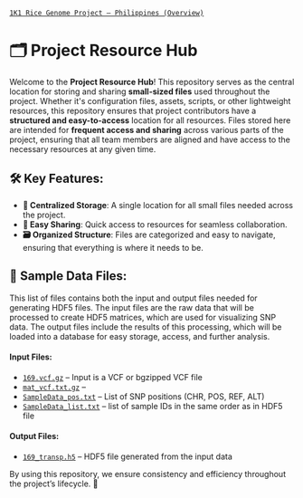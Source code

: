[`1K1 Rice Genome Project – Philippines (Overview)`](https://github.com/1K1RG) 

# 🗂️ Project Resource Hub

Welcome to the **Project Resource Hub**! This repository serves as the central location for storing and sharing **small-sized files** used throughout the project. Whether it's configuration files, assets, scripts, or other lightweight resources, this repository ensures that project contributors have a **structured and easy-to-access** location for all resources. Files stored here are intended for **frequent access and sharing** across various parts of the project, ensuring that all team members are aligned and have access to the necessary resources at any given time.

## 🛠️ Key Features:
- **📍 Centralized Storage**: A single location for all small files needed across the project.
- **🔗 Easy Sharing**: Quick access to resources for seamless collaboration.
- **🗃️ Organized Structure**: Files are categorized and easy to navigate, ensuring that everything is where it needs to be.

## 🚨 Sample Data Files:

This list of files contains both the input and output files needed for generating HDF5 files. The input files are the raw data that will be processed to create HDF5 matrices, which are used for visualizing SNP data. The output files include the results of this processing, which will be loaded into a database for easy storage, access, and further analysis.

#### Input Files:
- [`169.vcf.gz`](https://3kricegenome.s3.dualstack.us-east-1.amazonaws.com/snpseek-dl/1k1rg/SampleData/169.vcf.gz) – Input is a VCF or bgzipped VCF file
- [`mat_vcf.txt.gz`](https://3kricegenome.s3.dualstack.us-east-1.amazonaws.com/snpseek-dl/1k1rg/SampleData/mat_vcf.txt.gz) – 
- [`SampleData_pos.txt`](https://3kricegenome.s3.dualstack.us-east-1.amazonaws.com/snpseek-dl/1k1rg/SampleData/pos.txt) – List of SNP positions (CHR, POS, REF, ALT) 
- [`SampleData_list.txt`](https://3kricegenome.s3.dualstack.us-east-1.amazonaws.com/snpseek-dl/1k1rg/SampleData/sample_list.txt) –  list of sample IDs in the same order as in HDF5 file

#### Output Files:
- [`169_transp.h5`](https://3kricegenome.s3.dualstack.us-east-1.amazonaws.com/snpseek-dl/1k1rg/SampleData/169_transp.h5) – HDF5 file generated from the input data  

By using this repository, we ensure consistency and efficiency throughout the project’s lifecycle. 🌱


